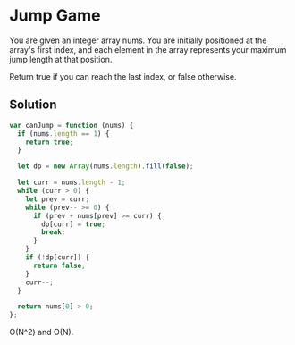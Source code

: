 # Jump Game

You are given an integer array nums. You are initially positioned at the array's first index, and each element in the array represents your maximum jump length at that position.

Return true if you can reach the last index, or false otherwise.

## Solution

```js
var canJump = function (nums) {
  if (nums.length == 1) {
    return true;
  }

  let dp = new Array(nums.length).fill(false);

  let curr = nums.length - 1;
  while (curr > 0) {
    let prev = curr;
    while (prev-- >= 0) {
      if (prev + nums[prev] >= curr) {
        dp[curr] = true;
        break;
      }
    }
    if (!dp[curr]) {
      return false;
    }
    curr--;
  }

  return nums[0] > 0;
};
```

O(N^2) and O(N).
